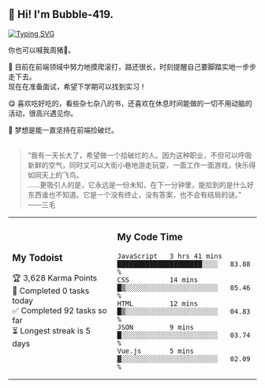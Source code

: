 ## :wave: Hi! I'm Bubble-419.  


[![Typing SVG](https://readme-typing-svg.herokuapp.com?font=Palanquin+Dark&color=DA4B79&size=22&center=true&vCenter=true&lines=Hello%2C+World!+%F0%9F%8C%BA;Welcome+to+my+GitHub+profile;I'm+a+front-end+learner+now;Always+moving+on)](https://git.io/typing-svg)

你也可以喊我周猪:pig2:。 

:ocean: 目前在前端领域中努力地摸爬滚打，路还很长，时刻提醒自己要脚踏实地一步步走下去。  
        现在在准备面试，希望下学期可以找到实习！

:yum: 喜欢吃好吃的，看些杂七杂八的书，还喜欢在休息时间能做的一切不用动脑的活动，很高兴遇见你。

:bouquet: 梦想是能一直坚持在前端捡破烂。  
<br/>
> “我有一天长大了，希望做一个拾破烂的人。因为这种职业，不但可以呼吸新鲜的空气，同时又可以大街小巷地游走玩耍，一面工作一面游戏，快乐得如同天上的飞鸟。  
> ……更吸引人的是，它永远是一份未知，在下一分钟里，能拾到的是什么好东西谁也不知道。它是一个没有终止，没有答案，也不会有结局的谜。”  ——三毛

<table width="800px">
<tr>
<td width="400px">
        
### My Todoist
<!-- TODO-IST:START -->
🏆  3,628 Karma Points           
🌸  Completed 0 tasks today           
✅  Completed 92 tasks so far           
⏳  Longest streak is 5 days
<!-- TODO-IST:END -->

</td>
<td width="400px">
        
### My Code Time
<!--START_SECTION:waka-->
```text
JavaScript   3 hrs 41 mins   █████████████████████░░░░   83.88 % 
CSS          14 mins         █▒░░░░░░░░░░░░░░░░░░░░░░░   05.46 % 
HTML         12 mins         █▒░░░░░░░░░░░░░░░░░░░░░░░   04.83 % 
JSON         9 mins          █░░░░░░░░░░░░░░░░░░░░░░░░   03.74 % 
Vue.js       5 mins          ▓░░░░░░░░░░░░░░░░░░░░░░░░   02.09 % 
```
<!--END_SECTION:waka-->

</td>
</tr>
</table>
